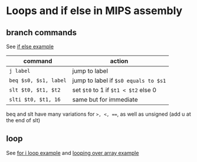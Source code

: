 # Loops and if else in MIPS assembly

## branch commands

See [if else example](mips2.asm)

command | action
--|--
`j label` | jump to label
`beq $s0, $s1, label` | jump to label if `$s0 equals to $s1`
`slt $t0, $t1, $t2` | set `$t0` to 1 if `$t1 < $t2` else 0
`slti $t0, $t1, 16` | same but for immediate

beq and slt have many variations for `>, <, ==`, as well as unsigned (add u at the end of slt)

## loop
See [for i loop example](mips4.asm) and [looping over array example](mipsLoop.asm)

